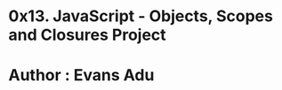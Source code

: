 0x13. JavaScript - Objects, Scopes and Closures Project
==============================================================
Author : Evans Adu
==============================================================
